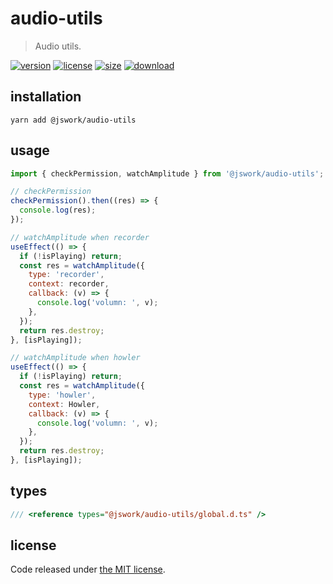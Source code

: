 # audio-utils
> Audio utils.

[![version][version-image]][version-url]
[![license][license-image]][license-url]
[![size][size-image]][size-url]
[![download][download-image]][download-url]

## installation
```shell
yarn add @jswork/audio-utils
```

## usage
```js
import { checkPermission, watchAmplitude } from '@jswork/audio-utils';

// checkPermission
checkPermission().then((res) => {
  console.log(res);
});

// watchAmplitude when recorder
useEffect(() => {
  if (!isPlaying) return;
  const res = watchAmplitude({
    type: 'recorder',
    context: recorder,
    callback: (v) => {
      console.log('volumn: ', v);
    },
  });
  return res.destroy;
}, [isPlaying]);

// watchAmplitude when howler
useEffect(() => {
  if (!isPlaying) return;
  const res = watchAmplitude({
    type: 'howler',
    context: Howler,
    callback: (v) => {
      console.log('volumn: ', v);
    },
  });
  return res.destroy;
}, [isPlaying]);

```

## types
```ts
/// <reference types="@jswork/audio-utils/global.d.ts" />
```

## license
Code released under [the MIT license](https://github.com/afeiship/audio-utils/blob/master/LICENSE.txt).

[version-image]: https://img.shields.io/npm/v/@jswork/audio-utils
[version-url]: https://npmjs.org/package/@jswork/audio-utils

[license-image]: https://img.shields.io/npm/l/@jswork/audio-utils
[license-url]: https://github.com/afeiship/audio-utils/blob/master/LICENSE.txt

[size-image]: https://img.shields.io/bundlephobia/minzip/@jswork/audio-utils
[size-url]: https://github.com/afeiship/audio-utils/blob/master/dist/index.min.js

[download-image]: https://img.shields.io/npm/dm/@jswork/audio-utils
[download-url]: https://www.npmjs.com/package/@jswork/audio-utils
